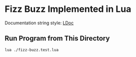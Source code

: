 # Fizz Buzz Implemented in Lua

Documentation string style: [LDoc][0]

## Run Program from This Directory

```bash
lua ./fizz-buzz.test.lua
```

[0]: https://stevedonovan.github.io/ldoc/manual/doc.md.html
